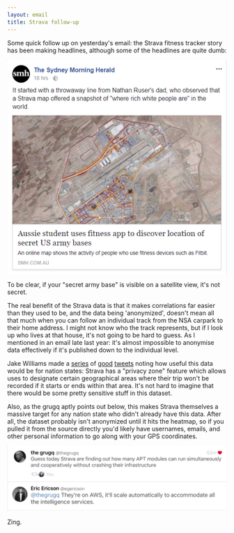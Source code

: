 ```yaml
---
layout: email
title: Strava follow-up
---
```


Some quick follow up on yesterday's email: the Strava fitness tracker story has been making headlines, although some of the headlines are quite dumb:

![SMH on Strava](../images/strava-aussie-student.png)

To be clear, if your "secret army base" is visible on a satellite view, it's not secret.

The real benefit of the Strava data is that it makes correlations far easier than they used to be, and the data being 'anonymized', doesn't mean all that much when you can follow an individual track from the NSA carpark to their home address. I might not know who the track represents, but if I look up who lives at that house, it's not going to be hard to guess. As I mentioned in an email late last year: it's almost impossible to anonymise data effectively if it's published down to the individual level.

Jake Williams made a [series](https://twitter.com/MalwareJake/status/957757109071904770) of [good](https://twitter.com/MalwareJake/status/957758174173462529) [tweets](https://twitter.com/MalwareJake/status/957759434486370305) noting how useful this data would be for nation states: Strava has a "privacy zone" feature which allows uses to designate certain geographical areas where their trip won't be recorded if it starts or ends within that area. It's not hard to imagine that there would be some pretty sensitive stuff in this dataset.

Also, as the grugq aptly points out below, this makes Strava themselves a massive target for any nation state who didn't already have this data. After all, the dataset probably isn't anonymized until it hits the heatmap, so if you pulled it from the source directly you'd likely have usernames, emails, and other personal information to go along with your GPS coordinates.

![The grugq on Strava](../images/grugq-strava.jpg)

Zing.